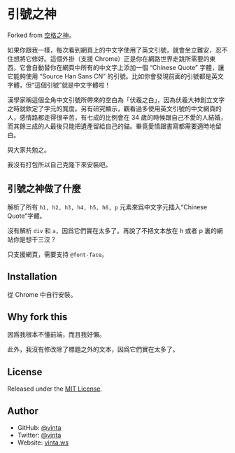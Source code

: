 # 引號之神

Forked from [空格之神](https://github.com/vinta/pangu.js)。

如果你跟我一樣，每次看到網頁上的中文字使用了英文引號，就會坐立難安，忍不住想將它修好。這個外掛（支援 Chrome）正是你在網路世界走跳所需要的東西，它會自動替你在網頁中所有的中文字上添加一個 “Chinese Quote” 字體，讓它能夠使用 “Source Han Sans CN” 的引號。比如你會發現前面的引號都是英文字體，但“這個引號”就是中文字體啦！

漢學家稱這個全角中文引號所帶來的空白為「伏羲之白」，因為伏羲大神創立文字之時就欽定了字元的寬度。另有研究顯示，觀看過多使用英文引號的中文網頁的人，感情路都走得很辛苦，有七成的比例會在 34 歲的時候跟自己不愛的人結婚，而其餘三成的人最後只能把遺產留給自己的貓。畢竟愛情跟書寫都需要適時地留白。

與大家共勉之。

我沒有打包所以自己克隆下來安裝吧。

## 引號之神做了什麼

解析了所有 `h1, h2, h3, h4, h5, h6, p` 元素來爲中文字元插入“Chinese Quote”字體。

沒有解析 `div` 和 `a`，因爲它們實在太多了。再說了不把文本放在 h 或者 p 裏的網站你是想干三洨？

只支援網頁，需要支持 `@font-face`。

## Installation

從 Chrome 中自行安裝。

## Why fork this

因爲我根本不懂前端，而且我好懶。

此外，我沒有修改除了標題之外的文本，因爲它們實在太多了。

## License

Released under the [MIT License](https://opensource.org/licenses/MIT).

## Author

- GitHub: [@vinta](https://github.com/vinta)
- Twitter: [@vinta](https://twitter.com/vinta)
- Website: [vinta.ws](https://vinta.ws/code/)
